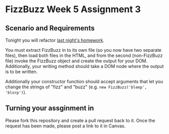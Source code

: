 
# FizzBuzz Week 5 Assignment 3

## Scenario and Requirements

Tonight you will refactor [last night's homework](https://github.com/SEA-Design-Dev/fizzbuzz-redux__W5-A2).

You must extract FizzBuzz in to its own file (so you now have two separate files), then load both files in the HTML, and from the second (non-FizzBuzz file) invoke the FizzBuzz object and create the output for your DOM. Additionally, your writing method should take a DOM node where the output is to be written.

Additionally your constructor function should accept arguments that let you change the strings of "fizz" and "buzz" (e.g. `new FizzBuzz('bleep', 'blorp')`).


## Turning your assginment in

Please fork this repository and create a pull request back to it. Once the request has been made, please post a link to it in Canvas.

